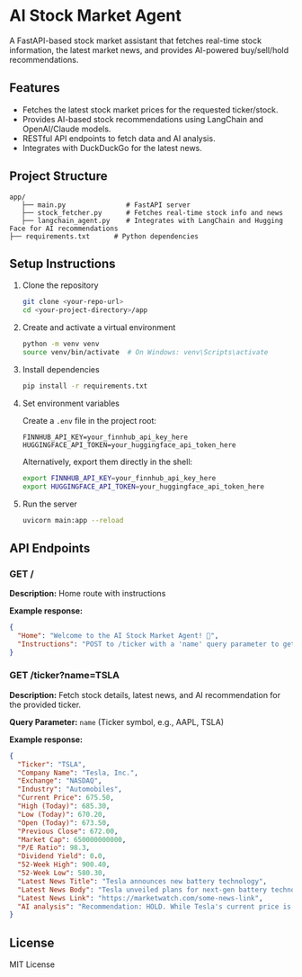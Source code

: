 # AI Stock Market Agent

A FastAPI-based stock market assistant that fetches real-time stock information, the latest market news, and provides AI-powered buy/sell/hold recommendations.

## Features

- Fetches the latest stock market prices for the requested ticker/stock.
- Provides AI-based stock recommendations using LangChain and OpenAI/Claude models.
- RESTful API endpoints to fetch data and AI analysis.
- Integrates with DuckDuckGo for the latest news.

## Project Structure

```
app/
   ├── main.py               # FastAPI server
   ├── stock_fetcher.py      # Fetches real-time stock info and news
   ├── langchain_agent.py    # Integrates with LangChain and Hugging Face for AI recommendations
├── requirements.txt      # Python dependencies
```

## Setup Instructions

1. Clone the repository

   ```bash
   git clone <your-repo-url>
   cd <your-project-directory>/app
   ```

2. Create and activate a virtual environment

   ```bash
   python -m venv venv
   source venv/bin/activate  # On Windows: venv\Scripts\activate
   ```

3. Install dependencies

   ```bash
   pip install -r requirements.txt
   ```

4. Set environment variables

   Create a `.env` file in the project root:

   ```
   FINNHUB_API_KEY=your_finnhub_api_key_here
   HUGGINGFACE_API_TOKEN=your_huggingface_api_token_here
   ```

   Alternatively, export them directly in the shell:

   ```bash
   export FINNHUB_API_KEY=your_finnhub_api_key_here
   export HUGGINGFACE_API_TOKEN=your_huggingface_api_token_here
   ```

5. Run the server

   ```bash
   uvicorn main:app --reload
   ```

## API Endpoints

### GET /

**Description:** Home route with instructions

**Example response:**

```json
{
  "Home": "Welcome to the AI Stock Market Agent! 🚀",
  "Instructions": "POST to /ticker with a 'name' query parameter to get stock data and recent news."
}
```

### GET /ticker?name=TSLA

**Description:** Fetch stock details, latest news, and AI recommendation for the provided ticker.

**Query Parameter:** `name` (Ticker symbol, e.g., AAPL, TSLA)

**Example response:**

```json
{
  "Ticker": "TSLA",
  "Company Name": "Tesla, Inc.",
  "Exchange": "NASDAQ",
  "Industry": "Automobiles",
  "Current Price": 675.50,
  "High (Today)": 685.30,
  "Low (Today)": 670.20,
  "Open (Today)": 673.50,
  "Previous Close": 672.00,
  "Market Cap": 650000000000,
  "P/E Ratio": 98.3,
  "Dividend Yield": 0.0,
  "52-Week High": 900.40,
  "52-Week Low": 580.30,
  "Latest News Title": "Tesla announces new battery technology",
  "Latest News Body": "Tesla unveiled plans for next-gen battery technology during its annual event...",
  "Latest News Link": "https://marketwatch.com/some-news-link",
  "AI analysis": "Recommendation: HOLD. While Tesla's current price is near its weekly average and recent news is positive, the stock shows signs of stabilization."
}
```

## License

MIT License
